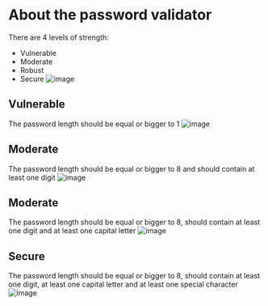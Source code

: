 # About the password validator
There are 4 levels of strength: 
- Vulnerable
- Moderate
- Robust
- Secure
![image](https://github.com/Erij-Maherzia-BEN-BRAHIM/password-validator/assets/101833103/a0ee7ebb-1e44-477c-af16-7e60a49b9fc2)

## Vulnerable
The password length should be equal or bigger to 1
![image](https://github.com/Erij-Maherzia-BEN-BRAHIM/password-validator/assets/101833103/90a88200-73c0-4bc8-885b-b05eb52fa61b)

## Moderate
The password length should be equal or bigger to 8 and should contain at least one digit
![image](https://github.com/Erij-Maherzia-BEN-BRAHIM/password-validator/assets/101833103/2a0245a2-2684-47af-a255-12bbb3e8c089)

## Moderate
The password length should be equal or bigger to 8, should contain at least one digit and at least one capital letter
![image](https://github.com/Erij-Maherzia-BEN-BRAHIM/password-validator/assets/101833103/7defb506-b97f-4f20-a37a-ef1b62a23b67)

## Secure
The password length should be equal or bigger to 8, should contain at least one digit, at least one capital letter and at least one special character
![image](https://github.com/Erij-Maherzia-BEN-BRAHIM/password-validator/assets/101833103/47a5b441-0296-4501-a4fb-7f757503b1dd)


